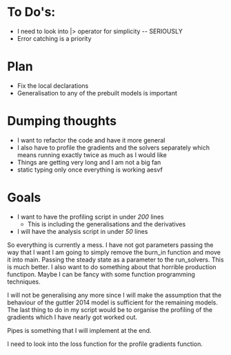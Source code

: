 # To Do's:
 - I need to look into |> operator for simplicity -- SERIOUSLY 
 - Error catching is a priority 

# Plan
 - Fix the local declarations 
 - Generalisation to any of the prebuilt models is important

# Dumping thoughts
 - I want to refactor the code and have it more general
 - I also have to profile the gradients and the solvers separately
  which means running exactly twice as much as I would like 
 - Things are getting very long and I am not a big fan
 - static typing only once everything is working aesvf

# Goals
 - I want to have the profiling script in under _200_ lines 
      - This is including the generalisations and the derivatives 
 - I will have the analysis script in under _50_ lines

So everything is currently a mess. I have not got parameters passing the way that I want I am going to simply remove the burn_in function and move it into main. Passing the steady state as a parameter to the run_solvers. This is much better. I also want to do something about that horrible production functipon. Maybe I can be fancy with some function programming techniques.

I will not be generalising any more since I will make the assumption that the behaviour of the guttler 2014 model is sufficient for the remaining models. The last thing to do in my script would be to organise the profiling of the gradients which I have nearly got worked out. 

Pipes is something that I will implement at the end.

I need to look into the loss function for the profile gradients function.